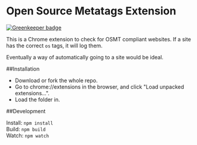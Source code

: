 Open Source Metatags Extension 
==============================

[![Greenkeeper badge](https://badges.greenkeeper.io/RichardLitt/osmt-extension.svg)](https://greenkeeper.io/)

This is a Chrome extension to check for OSMT compliant websites. If a site has the correct `os` tags, it will log them. 

Eventually a way of automatically going to a site would be ideal. 

##Installation

 * Download or fork the whole repo. 
 * Go to chrome://extensions in the browser, and click "Load unpacked extensions...". 
 * Load the folder in.


##Development

Install: `npm install`  
Build: `npm build`  
Watch: `npm watch`  


